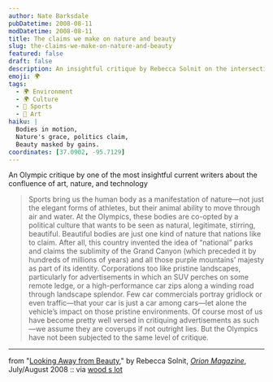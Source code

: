 ```yaml
---
author: Nate Barksdale
pubDatetime: 2008-08-11
modDatetime: 2008-08-11
title: The claims we make on nature and beauty
slug: the-claims-we-make-on-nature-and-beauty
featured: false
draft: false
description: An insightful critique by Rebecca Solnit on the intersection of beauty, nature, and politics in sports, particularly during the Olympics.
emoji: 🌍
tags:
  - 🌍 Environment
  - 🌍 Culture
  - 🏅 Sports
  - 🎨 Art
haiku: |
  Bodies in motion,  
  Nature's grace, politics claim,  
  Beauty masked by gains.
coordinates: [37.0902, -95.7129]
---
```


An Olympic critique by one of the most insightful current writers about the confluence of art, nature, and technology

> Sports bring us the human body as a manifestation of nature—not just the elegant forms of athletes, but their animal ability to move through air and water. At the Olympics, these bodies are co-opted by a political culture that wants to be seen as natural, legitimate, stirring, beautiful. Beautiful bodies are just one kind of nature that nations like to claim. After all, this country invented the idea of “national” parks and claims the sublimity of the Grand Canyon (which preceded it by hundreds of millions of years) and all those purple mountains’ majesty as part of its identity. Corporations too like pristine landscapes, particularly for advertisements in which an SUV perches on some remote ledge, or a high-performance car zips along a winding road through landscape splendor. Few car commercials portray gridlock or even traffic—that your car is just a car among cars—let alone the vehicle’s impact on those pristine environments. Of course most of us have become pretty well versed in critiquing advertisements as such—we assume they are coverups if not outright lies. But the Olympics have not been subjected to the same level of critique.

---

from "[Looking Away from Beauty](http://web.archive.org/web/20140726034532/http://www.orionmagazine.org/index.php/articles/article/3058)," by Rebecca Solnit, [_Orion Magazine_](http://web.archive.org/web/20250103171106/https://orionmagazine.org/), July/August 2008 :: via [wood s lot](http://web.ncf.ca/ek867/wood_s_lot.html)
